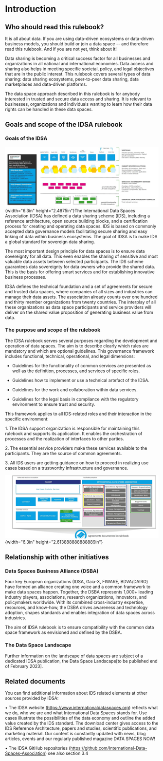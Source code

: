 #  Introduction

## Who should read this rulebook?

It is all about data. If you are using data-driven ecosystems or
data-driven business models, you should build or join a data space --
and therefore read this rulebook. And if you are not yet, think about
it!

Data sharing is becoming a critical success factor for all businesses
and organizations in all national and international economies. Data
access and sharing also helps in meeting specific societal, policy, and
legal objectives that are in the public interest. This rulebook covers
several types of data sharing: data sharing ecosystems, peer-to-peer
data sharing, data marketplaces and data-driven platforms.

The data space approach described in this rulebook is for anybody
interested in trusted and secure data access and sharing. It is relevant
to businesses, organizations and individuals wanting to learn how their
data rights can be handled in these data spaces.

## Goals and scope of the IDSA rulebook

### Goals of the IDSA

![](media/media/image3.png){width="6.3in" height="2.4875in"}The
International Data Spaces Association (IDSA) has defined a data sharing
scheme (IDS), including a reference architecture, open source building
blocks, and a certification process for creating and operating data
spaces. IDS is based on commonly accepted data governance models
facilitating secure sharing and easy linking of data within business
ecosystems. The goal of IDSA is to make IDS a global standard for
sovereign data sharing.

The most important design principle for data spaces is to ensure data
sovereignty for all data. This even enables the sharing of sensitive and
most valuable data assets between selected participants. The IDS scheme
guarantees data sovereignty for data owners who provide the shared data.
This is the basis for offering smart services and for establishing
innovative business processes.

IDSA defines the technical foundation and a set of agreements for secure
and trusted data spaces, where companies of all sizes and industries can
manage their data assets. The association already counts over one
hundred and thirty member organizations from twenty countries. The
interplay of all these organizations as data space participants and
service providers will deliver on the shared value proposition of
generating business value from data.

### The purpose and scope of the rulebook

The IDSA rulebook serves several purposes regarding the development and
operation of data spaces. The aim is to describe clearly which rules are
mandatory and which are optional guidelines. This governance framework
includes functional, technical, operational, and legal dimensions:

-   Guidelines for the functionality of common services are presented as
    well as the definition, processes, and services of specific roles.

-   Guidelines how to implement or use a technical artefact of the IDSA.

-   Guidelines for the work and collaboration within data services.

-   Guidelines for the legal basis in compliance with the regulatory
    environment to ensure trust and security.

This framework applies to all IDS-related roles and their interaction in
the specific environment:

1\. The IDSA support organization is responsible for maintaining this
rulebook and supports its application. It enables the orchestration of
processes and the realization of interfaces to other parties.

2\. The essential service providers make these services available to the
participants. They are the source of common agreements.

3\. All IDS users are getting guidance on how to proceed in realizing
use cases based on a trustworthy infrastructure and governance.

![](media/media/image4.png){width="6.3in" height="2.613888888888889in"}

## Relationship with other initiatives

### Data Spaces Business Alliance (DSBA)

Four key European organizations (IDSA, Gaia-X, FIWARE, BDVA/DAIRO) have
formed an alliance creating one voice and a common framework to make
data spaces happen. Together, the DSBA represents 1,000+ leading
industry players, associations, research organizations, innovators, and
policymakers worldwide. With its combined cross-industry expertise,
resources, and know-how, the DSBA drives awareness and technology
adoption, shapes standards and enables integration of data spaces across
industries.

The aim of IDSA rulebook is to ensure compatibility with the common data
space framework as envisioned and defined by the DSBA.

### The Data Space Landscape

Further information on the landscape of data spaces are subject of a
dedicated IDSA publication, the Data Space Landscape\[to be published
end of February 2023\].

## Related documents

You can find additional information about IDS related elements at other
sources provided by IDSA:

• The IDSA website (https://www.internationaldataspaces.org) reflects
what we do, who we are and what International Data Spaces stands for.
Use cases illustrate the possibilities of the data economy and outline
the added value created by the IDS standard. The download center gives
access to the IDS Reference Architecture, papers and studies, scientific
publications, and marketing material. Our content is constantly updated
with news, blog articles, events and our regularly published magazine
DATA SPACES NOW!

• The IDSA GitHub repositories
(https://github.com/International-Data-Spaces-Association) see also
section 3.4